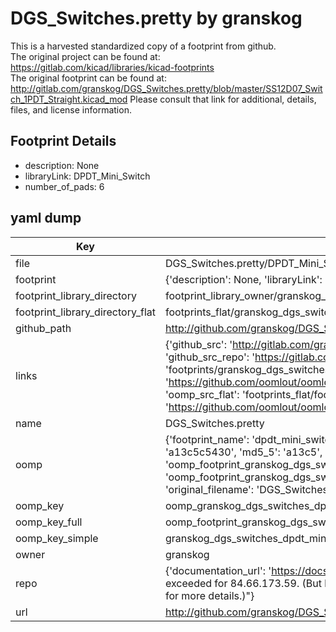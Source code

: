 # DGS_Switches.pretty by granskog  
This is a harvested standardized copy of a footprint from github.  
The original project can be found at:  
https://gitlab.com/kicad/libraries/kicad-footprints  
The original footprint can be found at:
http://gitlab.com/granskog/DGS_Switches.pretty/blob/master/SS12D07_Switch_1PDT_Straight.kicad_mod
Please consult that link for additional, details, files, and license information.  
## Footprint Details
* description: None  
* libraryLink: DPDT_Mini_Switch  
* number_of_pads: 6  
## yaml dump  
| Key | Value |  
| --- | --- |  
| file | DGS_Switches.pretty/DPDT_Mini_Switch.kicad_mod |  
| footprint | {'description': None, 'libraryLink': 'DPDT_Mini_Switch', 'number_of_pads': 6} |  
| footprint_library_directory | footprint_library_owner/granskog_DGS_Switches.pretty |  
| footprint_library_directory_flat | footprints_flat/granskog_dgs_switches_dpdt_mini_switch/working |  
| github_path | http://github.com/granskog/DGS_Switches.pretty/blob/master/DPDT_Mini_Switch.kicad_mod |  
| links | {'github_src': 'http://gitlab.com/granskog/DGS_Switches.pretty/blob/master/SS12D07_Switch_1PDT_Straight.kicad_mod', 'github_src_repo': 'https://gitlab.com/kicad/libraries/kicad-footprints', 'oomp_bot': 'footprints/granskog_dgs_switches_dpdt_mini_switch/working', 'oomp_bot_github': 'https://github.com/oomlout/oomlout_oomp_footprint_bot/tree/main/footprints/granskog_dgs_switches_dpdt_mini_switch/working', 'oomp_src_flat': 'footprints_flat/footprints_flat/granskog_dgs_switches_dpdt_mini_switch/working', 'oomp_src_flat_github': 'https://github.com/oomlout/oomlout_oomp_footprint_src/tree/main/footprints_flat/granskog_dgs_switches_dpdt_mini_switch/working'} |  
| name | DGS_Switches.pretty |  
| oomp | {'footprint_name': 'dpdt_mini_switch', 'library_name': 'dgs_switches', 'md5': 'a13c5c543067c63301afd666b37bd7f5', 'md5_10': 'a13c5c5430', 'md5_5': 'a13c5', 'md5_6': 'a13c5c', 'oomp_key': 'oomp_granskog_dgs_switches_dpdt_mini_switch', 'oomp_key_extra': 'oomp_footprint_granskog_dgs_switches_dpdt_mini_switch', 'oomp_key_full': 'oomp_footprint_granskog_dgs_switches_dpdt_mini_switch_a13c5c', 'oomp_key_simple': 'granskog_dgs_switches_dpdt_mini_switch', 'original_filename': 'DGS_Switches.pretty/DPDT_Mini_Switch.kicad_mod', 'owner_name': 'granskog'} |  
| oomp_key | oomp_granskog_dgs_switches_dpdt_mini_switch |  
| oomp_key_full | oomp_footprint_granskog_dgs_switches_dpdt_mini_switch |  
| oomp_key_simple | granskog_dgs_switches_dpdt_mini_switch |  
| owner | granskog |  
| repo | {'documentation_url': 'https://docs.github.com/rest/overview/resources-in-the-rest-api#rate-limiting', 'message': "API rate limit exceeded for 84.66.173.59. (But here's the good news: Authenticated requests get a higher rate limit. Check out the documentation for more details.)"} |  
| url | http://github.com/granskog/DGS_Switches.pretty |  

